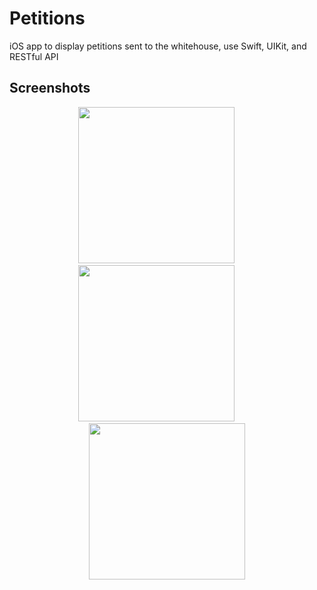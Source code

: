 # Petitions

iOS app to display petitions sent to the whitehouse, use Swift, UIKit, and RESTful API

## Screenshots

<div align="center">
  
<img src="https://user-images.githubusercontent.com/60781548/135843704-138a7407-4098-4aa8-a0f2-83c3c46b58b9.png" width="250"></img>
<img width="30"></img>
<img src="https://user-images.githubusercontent.com/60781548/135843730-c611733c-1918-41dd-a174-e5aadf898f69.png" width="250"></img>
<img width="30"></img>
<img src="https://user-images.githubusercontent.com/60781548/135843744-b0f9ad7c-892c-457d-a225-57d35d526da1.png" width="250"></img>
  
</div>
